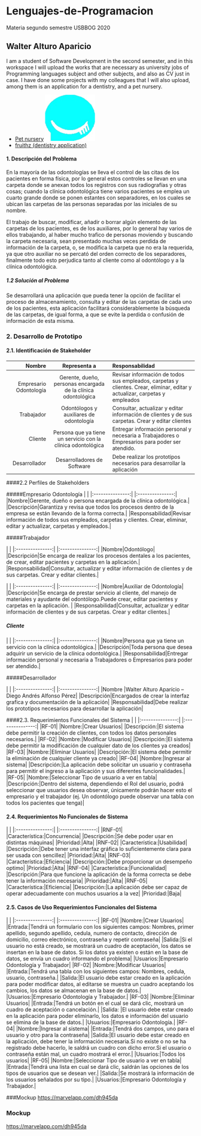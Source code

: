 # Lenguajes-de-Programacion
Materia segundo semestre USBBOG 2020

## Walter Alturo Aparicio
I am a student of Software Development in the second semester, and in this workspace I will upload the works that are necessary as university jobs of Programming languages subject and other subjects, and also as CV just in case. 
I have done some projects with my colleagues that I will also upload, among them is an application for a dentistry, and a pet nursery.

- <a href="https://github.com/WalterAlturoaAparicio/Lenguajes-de-Programacion/tree/master/PetStore" target="_blank">Pet nursery</a> 
![Logo fruithz](https://github.com/WalterAlturoaAparicio/Lenguajes-de-Programacion/blob/master/Proyecto1/src/Imagenes/logoFrui.jpg)
- <a href="https://github.com/WalterAlturoaAparicio/Lenguajes-de-Programacion/tree/master/Proyecto1" target="_blank">fruithz (dentistry application)</a> 

#### 1. Descripción del Problema

En la mayoría de las odontologías se lleva el control de las citas de los pacientes en forma física, por lo general estos controles se llevan en una carpeta donde se anexan todos los registros con sus radiografías y otras cosas; cuando la clínica odontológica tiene varios pacientes se emplea un cuarto grande donde se ponen estantes con separadores, en los cuales se ubican las carpetas de las personas separadas por las iniciales de su nombre.

El trabajo de buscar, modificar, añadir o borrar algún elemento de las carpetas de los pacientes, es de los auxiliares, por lo general hay varios de ellos trabajando, al haber mucho trafico de personas moviendo y buscando la carpeta necesaria, sean presentado muchas veces perdida de información de la carpeta, o, se modifica la carpeta que no era la requerida, ya que otro auxiliar no se percató del orden correcto de los separadores, finalmente todo esto perjudica tanto al cliente como al odontólogo y a la clínica odontológica.

##### 1.2 Solución al Problema

Se desarrollará una aplicación que pueda tener la opción de facilitar el proceso de almacenamiento, consulta y editar de las carpetas de cada uno de los pacientes, esta aplicación facilitará considerablemente la búsqueda de las carpetas, de igual forma, a que se evite la perdida o confusión de información de esta misma.

### 2. Desarrollo de Prototipo

#### 2.1. Identificación de Stakeholder

|Nombre|Representa a|Responsabilidad|
---------------:|:---------------:|:---------------
|Empresario Odontología | Gerente, dueño, personas encargada de la clínica odontológica | Revisar información de todos sus empleados, carpetas y clientes. Crear, eliminar, editar y actualizar, carpetas y empleados|
| Trabajador |Odontólogos y auxiliares de odontología |Consultar, actualizar y editar información de clientes y de sus carpetas. Crear y editar clientes|
|Cliente|Persona que ya tiene un servicio con la clínica odontológica |Entregar información personal y necesaria a Trabajadores o Empresarios para poder ser atendido.|
|Desarrollador|Desarrolladores de Software|Debe realizar los prototipos necesarios para desarrollar la aplicación |

####2.2 Perfiles de Stakeholders

#####Empresario Odontología
| |
|:---------------:| |:---------------:|
|Nombre|Gerente, dueño o persona encargada de la clínica odontológica.|
|Descripción|Garantiza y revisa que todos los procesos dentro de la empresa se están llevando de la forma correcta.|
|Responsabilidad|Revisar información de todos sus empleados, carpetas y clientes. Crear, eliminar, editar y actualizar, carpetas y empleados.|

#####Trabajador

| |
|:---------------:| |:---------------:|
|Nombre|Odontólogo|
|Descripción|Se encarga de realizar los procesos dentales a los pacientes, de crear, editar pacientes y carpetas en la aplicación.|
|Responsabilidad|Consultar, actualizar y editar información de clientes y de sus carpetas. Crear y editar clientes.|

| |
|:---------------:| |:---------------:|
|Nombre|Auxiliar de Odontología|
|Descripción|Se encarga de prestar servicio al cliente, del manejo de materiales y ayudante del odontólogo.Puede crear, editar pacientes y carpetas en la aplicación. |
|Responsabilidad|Consultar, actualizar y editar información de clientes y de sus carpetas. Crear y editar clientes.|


##### Cliente

| |
|:---------------:| |:---------------:|
|Nombre|Persona que ya tiene un servicio con la clínica odontológica.|
|Descripción|Toda persona que desea adquirir un servicio de la clínica odontológica.|
|Responsabilidad|Entregar información personal y necesaria a Trabajadores o Empresarios para poder ser atendido.|

#####Desarrollador

| |
|:---------------:| |:---------------:|
|Nombre	|Walter Alturo Aparício – Diego Andrés Alfonso Pérez|
|Descripción|Encargados de crear la interfaz grafica y documentación de la aplicación|
|Responsabilidad|Debe realizar los prototipos necesarios para desarrollar la aplicación|

####2.3. Requerimientos Funcionales del Sistema
| |
|:---------------:| |:---------------:|
|RF-01|
|Nombre:|Crear Usuarios|
|Descripción:|El sistema debe permitir la creación de clientes, con todos los datos personales necesarios.|
|RF-02|
|Nombre:|Modificar Usuarios|
|Descripción:|El sistema debe permitir la modificación de cualquier dato de los clientes ya creados|
|RF-03|
|Nombre:|Eliminar Usuarios|
|Descripción:|El sistema debe permitir la eliminación de cualquier cliente ya creado|
 |RF-04|
|Nombre:|Ingresar al sistema|
|Descripción:|La aplicación debe solicitar un usuario y contraseña para permitir el ingreso a la aplicación y sus diferentes funcionalidades.|
|RF-05|
|Nombre:|Seleccionar Tipo de usuario a ver en tabla|
|Descripción:|Dentro del sistema, dependiendo el Rol del usuario, podrá seleccionar que usuarios desea observar, únicamente podrán hacer esto el empresario y el trabajador (ej. Un odontólogo puede observar una tabla con todos los pacientes que tenga)|

#### 2.4. Requerimientos No Funcionales de Sistema
| |
|:---------------:| |:---------------:|
|RNF-01|
|Característica:|Concurrencia|
|Descripción:|Se debe poder usar en distintas máquinas|
|Prioridad:|Alta|
|RNF-02|
|Característica:|Usabilidad|
|Descripción:|Debe tener una interfaz gráfica lo suficientemente clara para ser usada con sencillez|
|Prioridad:|Alta|
|RNF-03|
|Característica:|Eficiencia|
|Descripción:|Debe proporcionar un desempeño optimo|
|Prioridad:|Alta|
|RNF-04|
|Característica:|Funcionalidad|
|Descripción:|Para que funcione la aplicación de la forma correcta se debe tener la información necesaria|
|Prioridad:|Alta|
|RNF-05|
|Característica:|Eficiencia|
|Descripción:|La aplicación debe ser capaz de operar adecuadamente con muchos usuarios a la vez|
|Prioridad:|Baja|

#### 2.5. Casos de Uso Requerimientos Funcionales del Sistema

| | 
|:---------------:| |:---------------:| 
|RF-01| 
|Nombre:|Crear Usuarios| 
|Entrada:|Tendrá un formulario con los siguientes campos: Nombres, primer apellido, segundo apellido, cedula, numero de contacto, dirección de domicilio, correo electrónico, contraseña y repetir contraseña| 
|Salida:|Si el usuario no está creado, se mostrará un cuadro de aceptación, los datos se insertan en la base de datos. Si los datos ya existen o están en la base de datos, se envía un cuadro informando el problema| 
|Usuarios:|Empresario Odontología y Trabajador| 
|RF-02| 
|Nombre:|Modificar Usuarios|
|Entrada:|Tendrá una tabla con los siguientes campos: Nombres, cedula, usuario, contraseña.|
|Salida:|El usuario debe estar creado en la aplicación para poder modificar datos, al editarse se muestra un cuadro aceptando los cambios, los datos se almacenan en la base de datos.|
|Usuarios:|Empresario Odontología y Trabajador.|
|RF-03|
|Nombre:|Eliminar Usuarios|
|Entrada:|Tendrá un botón en el cual se dará clic, mostrará un cuadro de aceptación o cancelación.|
|Salida: |El usuario debe estar creado en la aplicación para poder eliminarlo, los datos e información del usuario se elimina de la base de datos.|
|Usuarios:|Empresario Odontología.|
|RF-04|
|Nombre:|Ingresar al sistema|
|Entrada:|Tendrá dos campos, uno para el usuario y otro para la contraseña|
|Salida:|El usuario debe estar creado en la aplicación, debe tener la información necesaria.Si no existe o no se ha registrado debe hacerlo, le saldrá un cuadro con dicho error.Si el usuario o contraseña están mal, un cuadro mostrará el error.|
|Usuarios:|Todos los usuarios|
|RF-05|
|Nombre:|Seleccionar Tipo de usuario a ver en tabla|
|Entrada:|Tendrá una lista en cual se dará clic, saldrán las opciones de los tipos de usuarios que se desean ver.|
|Salida:|Se mostrará la información de los usuarios señalados por su tipo.|
|Usuarios:|Empresario Odontología y Trabajador.|

###Mockup
https://marvelapp.com/dh945da

### Mockup
https://marvelapp.com/dh945da
